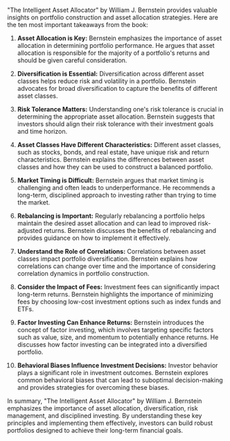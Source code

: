 "The Intelligent Asset Allocator" by William J. Bernstein provides valuable insights on portfolio construction and asset allocation strategies. Here are the ten most important takeaways from the book:

1. **Asset Allocation is Key:** Bernstein emphasizes the importance of asset allocation in determining portfolio performance. He argues that asset allocation is responsible for the majority of a portfolio's returns and should be given careful consideration.

2. **Diversification is Essential:** Diversification across different asset classes helps reduce risk and volatility in a portfolio. Bernstein advocates for broad diversification to capture the benefits of different asset classes.

3. **Risk Tolerance Matters:** Understanding one's risk tolerance is crucial in determining the appropriate asset allocation. Bernstein suggests that investors should align their risk tolerance with their investment goals and time horizon.

4. **Asset Classes Have Different Characteristics:** Different asset classes, such as stocks, bonds, and real estate, have unique risk and return characteristics. Bernstein explains the differences between asset classes and how they can be used to construct a balanced portfolio.

5. **Market Timing is Difficult:** Bernstein argues that market timing is challenging and often leads to underperformance. He recommends a long-term, disciplined approach to investing rather than trying to time the market.

6. **Rebalancing is Important:** Regularly rebalancing a portfolio helps maintain the desired asset allocation and can lead to improved risk-adjusted returns. Bernstein discusses the benefits of rebalancing and provides guidance on how to implement it effectively.

7. **Understand the Role of Correlations:** Correlations between asset classes impact portfolio diversification. Bernstein explains how correlations can change over time and the importance of considering correlation dynamics in portfolio construction.

8. **Consider the Impact of Fees:** Investment fees can significantly impact long-term returns. Bernstein highlights the importance of minimizing fees by choosing low-cost investment options such as index funds and ETFs.

9. **Factor Investing Can Enhance Returns:** Bernstein introduces the concept of factor investing, which involves targeting specific factors such as value, size, and momentum to potentially enhance returns. He discusses how factor investing can be integrated into a diversified portfolio.

10. **Behavioral Biases Influence Investment Decisions:** Investor behavior plays a significant role in investment outcomes. Bernstein explores common behavioral biases that can lead to suboptimal decision-making and provides strategies for overcoming these biases.

In summary, "The Intelligent Asset Allocator" by William J. Bernstein emphasizes the importance of asset allocation, diversification, risk management, and disciplined investing. By understanding these key principles and implementing them effectively, investors can build robust portfolios designed to achieve their long-term financial goals.